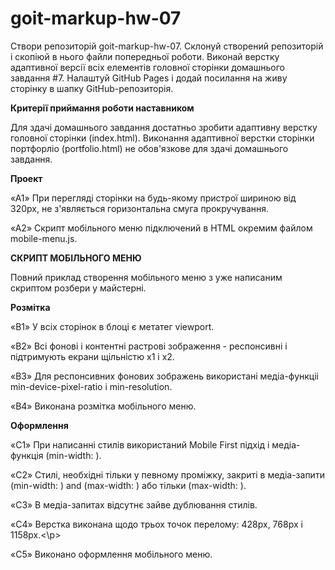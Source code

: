 # goit-markup-hw-07

Створи репозиторій goit-markup-hw-07. Склонуй створений репозиторій і скопіюй в
нього файли попередньої роботи. Виконай верстку адаптивної версії всіх елементів
головної сторінки домашнього завдання #7. Налаштуй GitHub Pages і додай
посилання на живу сторінку в шапку GitHub-репозиторія.

<b>Критерії приймання роботи наставником</b>

<p>Для здачі домашнього завдання достатньо зробити адаптивну верстку головної сторінки (index.html). Виконання адаптивної верстки сторінки портфорліо (portfolio.html) не обов'язкове для здачі домашнього завдання.</p>

<b>Проект</b>

<p>«A1» При перегляді сторінки на будь-якому пристрої шириною від 320px, не з'являється горизонтальна смуга прокручування.

«A2» Скрипт мобільного меню підключений в HTML окремим файлом
mobile-menu.js.</p>

<b>СКРИПТ МОБІЛЬНОГО МЕНЮ</b>

<p>Повний приклад створення мобільного меню з уже написаним скриптом розбери у майстерні.

<b>Розмітка</b>

<p>«B1» У всіх сторінок в блоці <head> є метатег viewport.

«B2» Всі фонові і контентні растрові зображення - респонсивні і підтримують
екрани щільністю x1 і x2.

«B3» Для респонсивних фонових зображень використані медіа-функціі
min-device-pixel-ratio і min-resolution.

«B4» Виконана розмітка мобільного меню.</p>

<b>Оформлення</b>

<p>«C1» При написанні стилів використаний Mobile First підхід і медіа-функція (min-width: ).

«C2» Стилі, необхідні тільки у певному проміжку, закриті в медіа-запити
(min-width: ) and (max-width: ) або тільки (max-width: ).

«C3» В медіа-запитах відсутнє зайве дублювання стилів.

«C4» Верстка виконана щодо трьох точок перелому: 428px, 768px і 1158px.<\p>

«C5» Виконано оформлення мобільного меню.</p>
